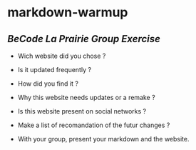 # markdown-warmup

## *BeCode La Prairie Group Exercise*


 - Wich website did you chose ?
 

 - Is it updated frequently ?
 

 - How did you find it ?
 

 - Why this website needs updates or a remake ?
 

 - Is this website present on social networks ?
 

 - Make a list of recomandation of the futur changes ?
 

 - With your group, present your markdown and the website.
